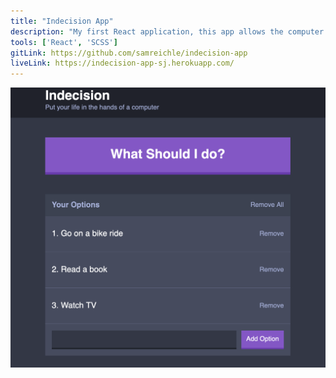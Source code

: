 ```yaml
---
title: "Indecision App"
description: "My first React application, this app allows the computer to choose your next move when feeling indecisive."
tools: ['React', 'SCSS']
gitLink: https://github.com/samreichle/indecision-app
liveLink: https://indecision-app-sj.herokuapp.com/
---
```


![PDP Preview](./indecision-preview.png)